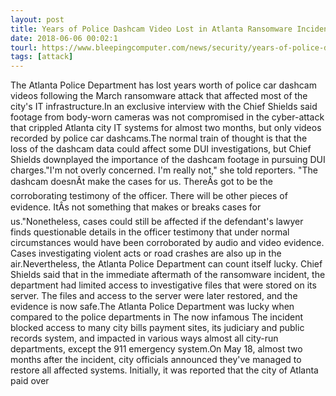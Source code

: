 ```yaml
---
layout: post
title: Years of Police Dashcam Video Lost in Atlanta Ransomware Incident
date: 2018-06-06 00:02:1
tourl: https://www.bleepingcomputer.com/news/security/years-of-police-dashcam-video-lost-in-atlanta-ransomware-incident/
tags: [attack]
---
```

The Atlanta Police Department has lost years worth of police car dashcam videos following the March ransomware attack that affected most of the city's IT infrastructure.In an exclusive interview with the Chief Shields said footage from body-worn cameras was not compromised in the cyber-attack that crippled Atlanta city IT systems for almost two months, but only videos recorded by police car dashcams.The normal train of thought is that the loss of the dashcam data could affect some DUI investigations, but Chief Shields downplayed the importance of the dashcam footage in pursuing DUI charges."I'm not overly concerned. I'm really not," she told reporters. "The dashcam doesnÂt make the cases for us. ThereÂs got to be the corroborating testimony of the officer. There will be other pieces of evidence. ItÂs not something that makes or breaks cases for us."Nonetheless, cases could still be affected if the defendant's lawyer finds questionable details in the officer testimony that under normal circumstances would have been corroborated by audio and video evidence. Cases investigating violent acts or road crashes are also up in the air.Nevertheless, the Atlanta Police Department can count itself lucky. Chief Shields said that in the immediate aftermath of the ransomware incident, the department had limited access to investigative files that were stored on its server. The files and access to the server were later restored, and the evidence is now safe.The Atlanta Police Department was lucky when compared to the police departments in The now infamous The incident blocked access to many city bills payment sites, its judiciary and public records system, and impacted in various ways almost all city-run departments, except the 911 emergency system.On May 18, almost two months after the incident, city officials announced they've managed to restore all affected systems. Initially, it was reported that the city of Atlanta paid over 